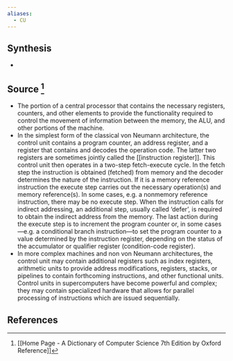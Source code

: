 ```yaml
---
aliases:
  - CU
---
```

## Synthesis
- 
## Source [^1]
- The portion of a central processor that contains the necessary registers, counters, and other elements to provide the functionality required to control the movement of information between the memory, the ALU, and other portions of the machine.
- In the simplest form of the classical von Neumann architecture, the control unit contains a program counter, an address register, and a register that contains and decodes the operation code. The latter two registers are sometimes jointly called the [[instruction register]]. This control unit then operates in a two-step fetch-execute cycle. In the fetch step the instruction is obtained (fetched) from memory and the decoder determines the nature of the instruction. If it is a memory reference instruction the execute step carries out the necessary operation(s) and memory reference(s). In some cases, e.g. a nonmemory reference instruction, there may be no execute step. When the instruction calls for indirect addressing, an additional step, usually called ‘defer’, is required to obtain the indirect address from the memory. The last action during the execute step is to increment the program counter or, in some cases—e.g. a conditional branch instruction—to set the program counter to a value determined by the instruction register, depending on the status of the accumulator or qualifier register (condition-code register).
- In more complex machines and non von Neumann architectures, the control unit may contain additional registers such as index registers, arithmetic units to provide address modifications, registers, stacks, or pipelines to contain forthcoming instructions, and other functional units. Control units in supercomputers have become powerful and complex; they may contain specialized hardware that allows for parallel processing of instructions which are issued sequentially.
## References

[^1]: [[Home Page - A Dictionary of Computer Science 7th Edition by Oxford Reference]]